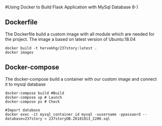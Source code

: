 #Using Docker to Build Flask Application with MySql Database 8-)

## Dockerfile
The Dockerfile build a custom image with all module which are needed for the project.
The image a based on latest version of Ubuntu:18.04

```
docker build -t hervekhg/237story:latest .
docker images
```

## Docker-compose 
The docker-compose build a container with our custom image and connect it to mysql database

```
docker-compose build #Build
docker-compose up # Launch
docker-compose ps # Check

#Import database
docker exec -it mysql_container_id mysql -uusername -ppassword --database=237story < 237storyDB.20181013_2200.sql
```


